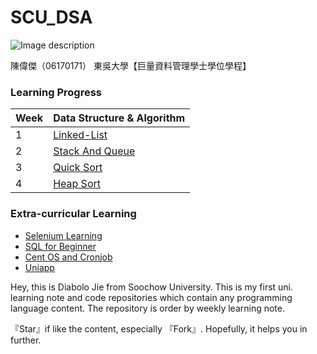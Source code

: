 # SCU_DSA

![Image description](https://drive.google.com/file/d/1ThSsMnb7XHUFDZiHIrieK5VFhkys19DJ/view?usp=sharing)

陳偉傑（06170171）
東吳大學【巨量資料管理學士學位學程】

### Learning Progress
| Week  | Data Structure & Algorithm |
| ------------- | ------------- |
| 1  | [Linked-List](https://github.com/sefx5ever/SCU_DSA/tree/master/Week_1)  |
| 2  | [Stack And Queue](https://github.com/sefx5ever/SCU_DSA/tree/master/Week_2)  |
| 3  | [Quick Sort](https://github.com/sefx5ever/SCU_DSA/tree/master/Week_3)  |
| 4  | [Heap Sort](https://github.com/sefx5ever/SCU_DSA/tree/master/Week_4)  |

### Extra-curricular Learning
* [Selenium Learning](https://hackmd.io/@9CYR6Dt4Spaq5KQt88pXvg/ryBnJPwdr)
* [SQL for Beginner](https://hackmd.io/@9CYR6Dt4Spaq5KQt88pXvg/rkNG5vLwB)
* [Cent OS and Cronjob](https://hackmd.io/@9CYR6Dt4Spaq5KQt88pXvg/r1Qesa1uS)
* [Uniapp](https://hackmd.io/@9CYR6Dt4Spaq5KQt88pXvg/SJeW85FgB)

Hey, this is Diabolo Jie from Soochow University.
This is my first uni. learning note and code repositories which contain any programming language content.
The repository is order by weekly learning note.

『Star』if like the content, especially 『Fork』.
Hopefully, it helps you in further.
